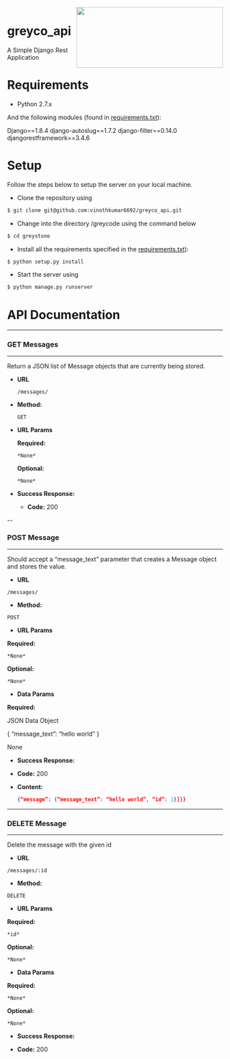 <img src = "http://r3.masstransitmag.com/files/base/image/MASS/2014/04/16x9/320x180/greystone-logo_11392262.jpg" align = "right" height="142" width="342">

# greyco_api
A Simple Django Rest Application

Requirements
=======

* Python 2.7.x 

And the following modules (found in [requirements.txt](https://github.com/vinothkumar6692/greyco_api/greystone/requirements.txt)):

  Django==1.8.4
  django-autoslug==1.7.2
  django-filter==0.14.0
  djangorestframework==3.4.6

Setup
=======

Follow the steps below to setup the server on your local machine.

* Clone the repository using 

```bash
$ git clone git@github.com:vinothkumar6692/greyco_api.git
```

* Change into the directory /greycode using the command below

```bash
$ cd greystone
```

* Install all the requirements specified in the [requirements.txt](https://github.com/vinothkumar6692/greyco_api/greystone/requirements.txt)):

```bash
$ python setup.py install
```

* Start the server using 

```bash
$ python manage.py runserver
```

API Documentation
=======


---
### GET Messages
---

Return a JSON list of Message objects that are currently being stored.

* **URL**

  `/messages/`

* **Method:**
  
  `GET`
  
*  **URL Params**

   **Required:**
 
     `*None*`

   **Optional:**
 
     `*None*`

* **Success Response:**

  * **Code:** 200 <br />


--
### POST Message
---

Should accept a “message_text” parameter that creates a Message object and stores the value.

* **URL**

`/messages/`

* **Method:**

`POST`

*  **URL Params**

**Required:**

  `*None*`

**Optional:**

  `*None*`

* **Data Params**

**Required:**

JSON Data Object

{ “message_text”: “hello world” }

None

* **Success Response:**

* **Code:** 200 <br />

* **Content:**
  
  ```json
  {“message”: {“message_text”: “hello world”, “id”: 1}]}}
  ``` 

---
### DELETE Message
---

Delete the message with the given id

* **URL**

`/messages/:id`

* **Method:**

`DELETE`

*  **URL Params**

**Required:**

 `*id*`
 
**Optional:**

  `*None*`

* **Data Params**

**Required:**

  `*None*`

**Optional:**

  `*None*`

* **Success Response:**

* **Code:** 200 <br />
